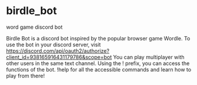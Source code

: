 # birdle_bot
word game discord bot


Birdle Bot is a discord bot inspired by the popular browser game Wordle.
To use the bot in your discord server, visit https://discord.com/api/oauth2/authorize?client_id=938165916431179786&scope=bot
You can play multiplayer with other users in the same text channel.
Using the ! prefix, you can access the functions of the bot.
!help for all the accessible commands and learn how to play from there!
